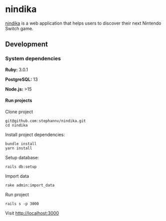 # nindika
[nindika](https://nindika.com) is a web application that helps users to discover their next Nintendo Switch game.

## Development
### System dependencies
**Ruby:** 3.0.1

**PostgreSQL:** 13

**Node.js:** >15

#### Run projects
Clone project
```
git@github.com:stephannv/nindika.git
cd nindika
```

Install project dependencies:
```
bundle install
yarn install
```

Setup database:
```
rails db:setup
```

Import data
```
rake admin:import_data
```

Run project
```
rails s -p 3000
```

Visit [http://localhost:3000](http://localhost:3000)
